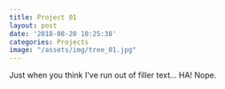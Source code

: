 ```yaml
---
title: Project 01
layout: post
date: '2018-08-20 10:25:38'
categories: Projects
image: "/assets/img/tree_01.jpg"
---
```


<p>Just when you think I've run out of filler text... HA! Nope.</p>
